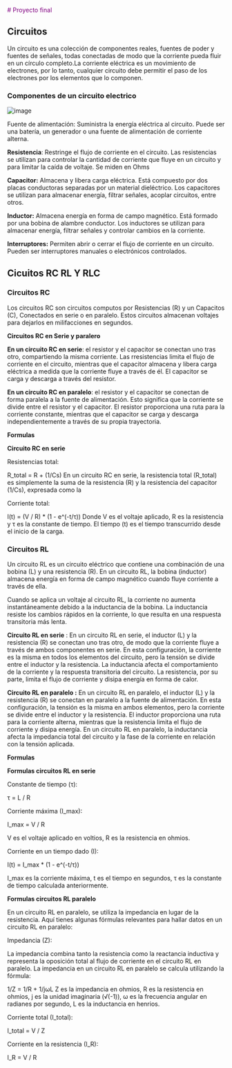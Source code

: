 <span style="color:purple"># Proyecto final</span>

## Circuitos

Un circuito es una colección de componentes reales, fuentes de poder y fuentes de señales, todas conectadas de modo que la corriente pueda fluir en un círculo completo.La corriente eléctrica es un movimiento de electrones, por lo tanto, cualquier circuito debe permitir el paso de los electrones por los elementos que lo componen.

### Componentes de un circuito electrico 
![image](https://github.com/agarnicav/Proyecto_Final/assets/124607325/e1de8778-b427-481d-b903-fb95b4c83952)


Fuente de alimentación: Suministra la energía eléctrica al circuito. Puede ser una batería, un generador o una fuente de alimentación de corriente alterna.

**Resistencia**: Restringe el flujo de corriente en el circuito. Las resistencias se utilizan para controlar la cantidad de corriente que fluye en un circuito y para limitar la caída de voltaje. Se miden en Ohms 

**Capacitor:** Almacena y libera carga eléctrica. Está compuesto por dos placas conductoras separadas por un material dieléctrico. Los capacitores se utilizan para almacenar energía, filtrar señales, acoplar circuitos, entre otros.

**Inductor:** Almacena energía en forma de campo magnético. Está formado por una bobina de alambre conductor. Los inductores se utilizan para almacenar energía, filtrar señales y controlar cambios en la corriente.

**Interruptores:** Permiten abrir o cerrar el flujo de corriente en un circuito. Pueden ser interruptores manuales o electrónicos controlados.

 ## Cicuitos RC RL Y RLC

 ### Circuitos RC

Los circuitos RC son  circuitos computos por Resistencias (R) y un Capacitos (C), Conectados en serie o en paralelo. Estos circuitos almacenan voltajes para dejarlos en milifacciones en segundos.

 **Circuitos RC en Serie y paralero**

**En un circuito RC en serie**: el resistor y el capacitor se conectan uno tras otro, compartiendo la misma corriente. Las rresistencias limita el flujo de corriente en el circuito, mientras que el capacitor almacena y libera carga eléctrica a medida que la corriente fluye a través de él. El capacitor se carga y descarga a través del resistor.

**En un circuito RC en paralelo**:  el resistor y el capacitor se conectan de forma paralela a la fuente de alimentación. Esto significa que la corriente se divide entre el resistor y el capacitor. El resistor proporciona una ruta para la corriente constante, mientras que el capacitor se carga y descarga independientemente a través de su propia trayectoria.


**Formulas**

**Circuito RC en serie**

Resistencias total: 

R_total = R + (1/Cs)
En un circuito RC en serie, la resistencia total (R_total) es simplemente la suma de la resistencia (R) y la resistencia del capacitor (1/Cs), expresada como la 

Corriente total: 

I(t) = (V / R) * (1 - e^(-t/τ))
 Donde V es el voltaje aplicado, R es la resistencia y τ es la constante de tiempo. El tiempo (t) es el tiempo transcurrido desde el inicio de la carga.
 

### Circuitos RL

Un circuito RL es un circuito eléctrico que contiene una combinación de una bobina (L) y una resistencia (R). En un circuito RL, la bobina (inductor) almacena energía en forma de campo magnético cuando fluye corriente a través de ella. 

Cuando se aplica un voltaje al circuito RL, la corriente no aumenta instantáneamente debido a la inductancia de la bobina. La inductancia resiste los cambios rápidos en la corriente, lo que resulta en una respuesta transitoria más lenta.

**Circuito RL en serie** :
En un circuito RL en serie, el inductor (L) y la resistencia (R) se conectan uno tras otro, de modo que la corriente fluye a través de ambos componentes en serie. En esta configuración, la corriente es la misma en todos los elementos del circuito, pero la tensión se divide entre el inductor y la resistencia. La inductancia afecta el comportamiento de la corriente y la respuesta transitoria del circuito. La resistencia, por su parte, limita el flujo de corriente y disipa energía en forma de calor.

**Circuito RL en paralelo :**
En un circuito RL en paralelo, el inductor (L) y la resistencia (R) se conectan en paralelo a la fuente de alimentación. En esta configuración, la tensión es la misma en ambos elementos, pero la corriente se divide entre el inductor y la resistencia. El inductor proporciona una ruta para la corriente alterna, mientras que la resistencia limita el flujo de corriente y disipa energía. En un circuito RL en paralelo, la inductancia afecta la impedancia total del circuito y la fase de la corriente en relación con la tensión aplicada.


**Formulas**

**Formulas circuitos RL en serie**

Constante de tiempo (τ):

τ = L / R

Corriente máxima (I_max):

 I_max = V / R 

V es el voltaje aplicado en voltios, R es la resistencia en ohmios.

Corriente en un tiempo dado (I):

I(t) = I_max * (1 - e^(-t/τ))

I_max es la corriente máxima, t es el tiempo en segundos, τ es la constante de tiempo calculada anteriormente.

**Formulas circuitos RL paralelo**

En un circuito RL en paralelo, se utiliza la impedancia en lugar de la resistencia. Aquí tienes algunas fórmulas relevantes para hallar datos en un circuito RL en paralelo:

Impedancia (Z):

La impedancia combina tanto la resistencia como la reactancia inductiva y representa la oposición total al flujo de corriente en el circuito RL en paralelo.
La impedancia en un circuito RL en paralelo se calcula utilizando la fórmula:

1/Z = 1/R + 1/jωL
Z es la impedancia en ohmios, R es la resistencia en ohmios, j es la unidad imaginaria (√(-1)), ω es la frecuencia angular en radianes por segundo, L es la inductancia en henrios.


Corriente total (I_total):

I_total = V / Z

Corriente en la resistencia (I_R):

I_R = V / R

